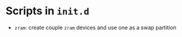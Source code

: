 Scripts in `init.d`
==================

  * `zram`: create couple `zram` devices and use one as a swap partition
